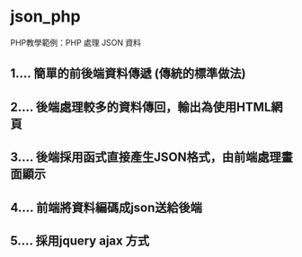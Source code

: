 # json_php
PHP教學範例：PHP 處理 JSON 資料

## 1.... 簡單的前後端資料傳遞 (傳統的標準做法)

## 2.... 後端處理較多的資料傳回，輸出為使用HTML網頁

## 3.... 後端採用函式直接產生JSON格式，由前端處理畫面顯示 

## 4.... 前端將資料編碼成json送給後端

## 5.... 採用jquery ajax 方式